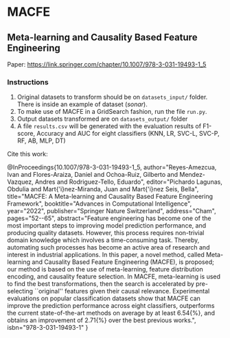 # MACFE
## Meta-learning and Causality Based Feature Engineering

Paper: https://link.springer.com/chapter/10.1007/978-3-031-19493-1_5

### Instructions
1. Original datasets to transform should be on `datasets_input/` folder. There is inside an example of dataset (*sonar*).
2. To make use of MACFE in a GridSearch fashion, run the file `run.py`.
3. Output datasets transformed are on `datasets_output/` folder
4. A file `results.csv` will be generated with the evaluation results of F1-score, Accuracy and AUC for eight classifiers (KNN, LR, SVC-L, SVC-P, RF, AB, MLP, DT)


Cite this work:

  @InProceedings{10.1007/978-3-031-19493-1_5,
  author="Reyes-Amezcua, Ivan
  and Flores-Araiza, Daniel
  and Ochoa-Ruiz, Gilberto
  and Mendez-Vazquez, Andres
  and Rodriguez-Tello, Eduardo",
  editor="Pichardo Lagunas, Obdulia
  and Mart{\'i}nez-Miranda, Juan
  and Mart{\'i}nez Seis, Bella",
  title="MACFE: A Meta-learning and Causality Based Feature Engineering Framework",
  booktitle="Advances in Computational Intelligence",
  year="2022",
  publisher="Springer Nature Switzerland",
  address="Cham",
  pages="52--65",
  abstract="Feature engineering has become one of the most important steps to improving model prediction performance, and producing quality datasets. However, this process requires non-trivial domain knowledge which involves a time-consuming task. Thereby, automating such processes has become an active area of research and interest in industrial applications. In this paper, a novel method, called Meta-learning and Causality Based Feature Engineering (MACFE), is proposed; our method is based on the use of meta-learning, feature distribution encoding, and causality feature selection. In MACFE, meta-learning is used to find the best transformations, then the search is accelerated by pre-selecting ``original'' features given their causal relevance. Experimental evaluations on popular classification datasets show that MACFE can improve the prediction performance across eight classifiers, outperforms the current state-of-the-art methods on average by at least 6.54{\%}, and obtains an improvement of 2.71{\%} over the best previous works.",
  isbn="978-3-031-19493-1"
  }

